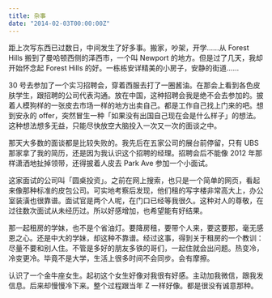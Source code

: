 ```yaml
---
title: 杂事
date: "2014-02-03T00:00:00Z"
---
```


距上次写东西已过数日，中间发生了好多事。搬家，吵架，开学……从 Forest Hills 搬到了曼哈顿西侧的泽西市，一个叫 Newport 的地方。但是过了几天，我却开始怀念起 Forest Hills 的好。一栋栋安详精美的小房子，安静的街道……

30 号去参加了一个实习招聘会，穿着西服去打了一圈酱油。在那会上看到各色皮肤学生，跟招聘的公司代表沟通。放在中国，这种招聘会我是绝不会去参加的。披着人模狗样的一张皮去市场一样的地方出卖自己。都是工作自己找上门来的吧。想到安永的 offer，突然冒生一种「如果没有出国自己现在会是什么样子」的想法。这种想法想多无益，只能尽快放空大脑投入一次又一次的面谈之中。

那天大多数的面谈都是比较失败的。我先后在五家公司的展台前停留，只有 UBS 那家拿了我的简历，还是因为我认识这个招聘的经理。招聘会后不能像 2012 年那样潇洒地扯掉领带，还得披着人皮去 Park Ave 参加一个小面试。

这家面试的公司叫「圆桌投资」。之前在网上搜索，也只是一个简单的网页，看起来像那种标准的皮包公司。可实地考察后发现，他们租的写字楼非常高大上，办公室装潢也很靠谱。面试官是两个人呢，在门口已经等我很久。这种对人的尊敬，在过往数次面试从未经历过。所以好感增加，也希望能有好结果。

那一起租房的学妹，也不是个省油灯。要降房租，要带个人来，要这要那，毫无感恩之心。还是中大的学妹，却这种不靠谱。经过这事，得到关于租房的一个教训：尽量不要和别人住。不管是多好的朋友多铁的哥们，一起住就会出问题。热变冷，冷变更冷。毕竟不是大学，生活上很多时间不会同步。会有摩擦。

认识了一个金牛座女生。起初这个女生好像对我很有好感。主动加我微信，跟我发信息。后来却慢慢冷下来。整个过程跟当年 Z 一样好像。都是很没有诚意那种。
